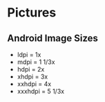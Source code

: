 # Pictures

## Android Image Sizes

* ldpi = 1x
* mdpi = 1 1/3x
* hdpi = 2x
* xhdpi = 3x
* xxhdpi = 4x
* xxxhdpi = 5 1/3x